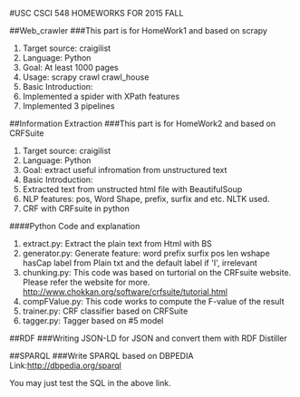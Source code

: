 #USC CSCI 548 HOMEWORKS FOR 2015 FALL


##Web_crawler
###This part is for HomeWork1 and based on scrapy
1. Target source: craigilist
2. Language: Python
3. Goal: At least 1000 pages
4. Usage: scrapy crawl crawl_house
5. Basic Introduction:
  1. Implemented a spider with XPath features
  2. Implemented 3 pipelines


##Information Extraction
###This part is for HomeWork2 and based on CRFSuite
1. Target source: craigilist
2. Language: Python
3. Goal: extract useful infromation from unstructured text
4. Basic Introduction:
  1. Extracted text from unstructed html file with BeautifulSoup
  2. NLP features: pos, Word Shape, prefix, surfix and etc. NLTK used.
  3. CRF with CRFsuite in python

####Python Code and explanation
1. extract.py: Extract the plain text from Html with BS
2. generator.py: Generate feature: word prefix surfix pos len wshape hasCap label from Plain txt and the default label if 'I', irrelevant
3. chunking.py: This code was based on turtorial on the CRFsuite website. Please refer the website for more. http://www.chokkan.org/software/crfsuite/tutorial.html
4. compFValue.py: This code works to compute the F-value of the result
5. trainer.py: CRF classifier based on CRFSuite
6. tagger.py: Tagger based on #5 model

##RDF
###Writing JSON-LD for JSON and convert them with RDF Distiller


##SPARQL
###Write SPARQL based on DBPEDIA
Link:http://dbpedia.org/sparql

You may just test the SQL in the above link.
